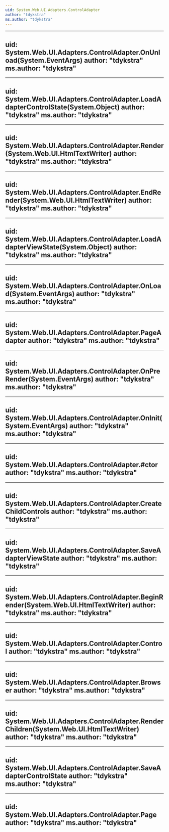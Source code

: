 ```yaml
---
uid: System.Web.UI.Adapters.ControlAdapter
author: "tdykstra"
ms.author: "tdykstra"
---
```


---
uid: System.Web.UI.Adapters.ControlAdapter.OnUnload(System.EventArgs)
author: "tdykstra"
ms.author: "tdykstra"
---

---
uid: System.Web.UI.Adapters.ControlAdapter.LoadAdapterControlState(System.Object)
author: "tdykstra"
ms.author: "tdykstra"
---

---
uid: System.Web.UI.Adapters.ControlAdapter.Render(System.Web.UI.HtmlTextWriter)
author: "tdykstra"
ms.author: "tdykstra"
---

---
uid: System.Web.UI.Adapters.ControlAdapter.EndRender(System.Web.UI.HtmlTextWriter)
author: "tdykstra"
ms.author: "tdykstra"
---

---
uid: System.Web.UI.Adapters.ControlAdapter.LoadAdapterViewState(System.Object)
author: "tdykstra"
ms.author: "tdykstra"
---

---
uid: System.Web.UI.Adapters.ControlAdapter.OnLoad(System.EventArgs)
author: "tdykstra"
ms.author: "tdykstra"
---

---
uid: System.Web.UI.Adapters.ControlAdapter.PageAdapter
author: "tdykstra"
ms.author: "tdykstra"
---

---
uid: System.Web.UI.Adapters.ControlAdapter.OnPreRender(System.EventArgs)
author: "tdykstra"
ms.author: "tdykstra"
---

---
uid: System.Web.UI.Adapters.ControlAdapter.OnInit(System.EventArgs)
author: "tdykstra"
ms.author: "tdykstra"
---

---
uid: System.Web.UI.Adapters.ControlAdapter.#ctor
author: "tdykstra"
ms.author: "tdykstra"
---

---
uid: System.Web.UI.Adapters.ControlAdapter.CreateChildControls
author: "tdykstra"
ms.author: "tdykstra"
---

---
uid: System.Web.UI.Adapters.ControlAdapter.SaveAdapterViewState
author: "tdykstra"
ms.author: "tdykstra"
---

---
uid: System.Web.UI.Adapters.ControlAdapter.BeginRender(System.Web.UI.HtmlTextWriter)
author: "tdykstra"
ms.author: "tdykstra"
---

---
uid: System.Web.UI.Adapters.ControlAdapter.Control
author: "tdykstra"
ms.author: "tdykstra"
---

---
uid: System.Web.UI.Adapters.ControlAdapter.Browser
author: "tdykstra"
ms.author: "tdykstra"
---

---
uid: System.Web.UI.Adapters.ControlAdapter.RenderChildren(System.Web.UI.HtmlTextWriter)
author: "tdykstra"
ms.author: "tdykstra"
---

---
uid: System.Web.UI.Adapters.ControlAdapter.SaveAdapterControlState
author: "tdykstra"
ms.author: "tdykstra"
---

---
uid: System.Web.UI.Adapters.ControlAdapter.Page
author: "tdykstra"
ms.author: "tdykstra"
---

